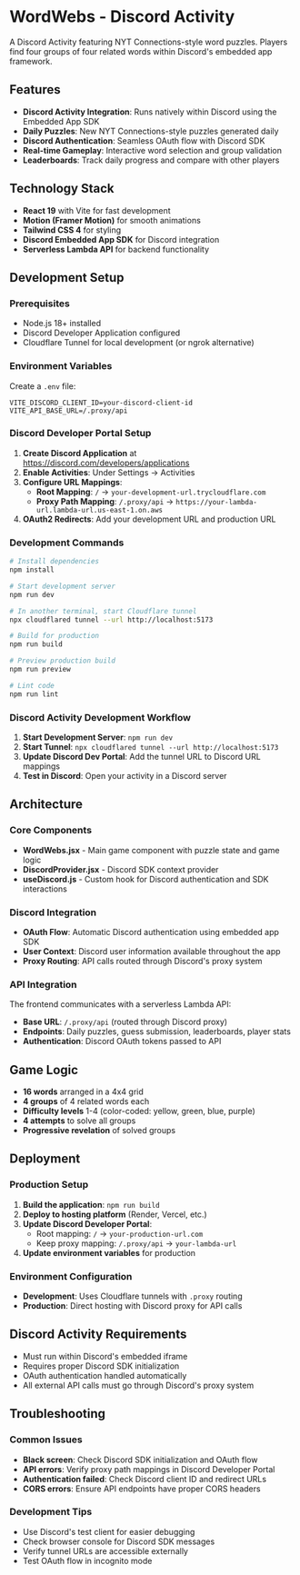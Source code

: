 # WordWebs - Discord Activity

A Discord Activity featuring NYT Connections-style word puzzles. Players find four groups of four related words within Discord's embedded app framework.

## Features

- **Discord Activity Integration**: Runs natively within Discord using the Embedded App SDK
- **Daily Puzzles**: New NYT Connections-style puzzles generated daily
- **Discord Authentication**: Seamless OAuth flow with Discord SDK
- **Real-time Gameplay**: Interactive word selection and group validation
- **Leaderboards**: Track daily progress and compare with other players

## Technology Stack

- **React 19** with Vite for fast development
- **Motion (Framer Motion)** for smooth animations
- **Tailwind CSS 4** for styling
- **Discord Embedded App SDK** for Discord integration
- **Serverless Lambda API** for backend functionality

## Development Setup

### Prerequisites

- Node.js 18+ installed
- Discord Developer Application configured
- Cloudflare Tunnel for local development (or ngrok alternative)

### Environment Variables

Create a `.env` file:

```env
VITE_DISCORD_CLIENT_ID=your-discord-client-id
VITE_API_BASE_URL=/.proxy/api
```

### Discord Developer Portal Setup

1. **Create Discord Application** at https://discord.com/developers/applications
2. **Enable Activities**: Under Settings → Activities
3. **Configure URL Mappings**:
   - **Root Mapping**: `/` → `your-development-url.trycloudflare.com`
   - **Proxy Path Mapping**: `/.proxy/api` → `https://your-lambda-url.lambda-url.us-east-1.on.aws`
4. **OAuth2 Redirects**: Add your development URL and production URL

### Development Commands

```bash
# Install dependencies
npm install

# Start development server
npm run dev

# In another terminal, start Cloudflare tunnel
npx cloudflared tunnel --url http://localhost:5173

# Build for production
npm run build

# Preview production build
npm run preview

# Lint code
npm run lint
```

### Discord Activity Development Workflow

1. **Start Development Server**: `npm run dev`
2. **Start Tunnel**: `npx cloudflared tunnel --url http://localhost:5173`
3. **Update Discord Dev Portal**: Add the tunnel URL to Discord URL mappings
4. **Test in Discord**: Open your activity in a Discord server

## Architecture

### Core Components

- **WordWebs.jsx** - Main game component with puzzle state and game logic
- **DiscordProvider.jsx** - Discord SDK context provider
- **useDiscord.js** - Custom hook for Discord authentication and SDK interactions

### Discord Integration

- **OAuth Flow**: Automatic Discord authentication using embedded app SDK
- **User Context**: Discord user information available throughout the app
- **Proxy Routing**: API calls routed through Discord's proxy system

### API Integration

The frontend communicates with a serverless Lambda API:

- **Base URL**: `/.proxy/api` (routed through Discord proxy)
- **Endpoints**: Daily puzzles, guess submission, leaderboards, player stats
- **Authentication**: Discord OAuth tokens passed to API

## Game Logic

- **16 words** arranged in a 4x4 grid
- **4 groups** of 4 related words each
- **Difficulty levels** 1-4 (color-coded: yellow, green, blue, purple)
- **4 attempts** to solve all groups
- **Progressive revelation** of solved groups

## Deployment

### Production Setup

1. **Build the application**: `npm run build`
2. **Deploy to hosting platform** (Render, Vercel, etc.)
3. **Update Discord Developer Portal**:
   - Root mapping: `/` → `your-production-url.com`
   - Keep proxy mapping: `/.proxy/api` → `your-lambda-url`
4. **Update environment variables** for production

### Environment Configuration

- **Development**: Uses Cloudflare tunnels with `.proxy` routing
- **Production**: Direct hosting with Discord proxy for API calls

## Discord Activity Requirements

- Must run within Discord's embedded iframe
- Requires proper Discord SDK initialization
- OAuth authentication handled automatically
- All external API calls must go through Discord's proxy system

## Troubleshooting

### Common Issues

- **Black screen**: Check Discord SDK initialization and OAuth flow
- **API errors**: Verify proxy path mappings in Discord Developer Portal
- **Authentication failed**: Check Discord client ID and redirect URLs
- **CORS errors**: Ensure API endpoints have proper CORS headers

### Development Tips

- Use Discord's test client for easier debugging
- Check browser console for Discord SDK messages
- Verify tunnel URLs are accessible externally
- Test OAuth flow in incognito mode